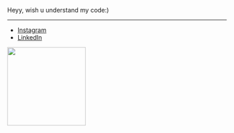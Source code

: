 Heyy, 
wish u understand my code:)
<hr>

- [Instagram](https://instagram.com/khifrvn)<br>
- [LinkedIn](https://www.linkedin.com/in/muhammad-khifransyah-055b4a188/)<br>
<!---
khifrvn/khifrvn is a ✨ special ✨ repository because its `README.md` (this file) appears on your GitHub profile.
You can click the Preview link to take a look at your changes.
--->
<img height="180em" src="https://github-readme-stats.vercel.app/api?username=khifrvn&show_icons=true&hide_border=true&&count_private=true&include_all_commits=true" />
